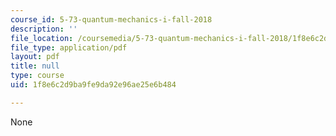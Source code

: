 ```yaml
---
course_id: 5-73-quantum-mechanics-i-fall-2018
description: ''
file_location: /coursemedia/5-73-quantum-mechanics-i-fall-2018/1f8e6c2d9ba9fe9da92e96ae25e6b484_MIT5_73F18_Lec5.pdf
file_type: application/pdf
layout: pdf
title: null
type: course
uid: 1f8e6c2d9ba9fe9da92e96ae25e6b484

---
```

None
